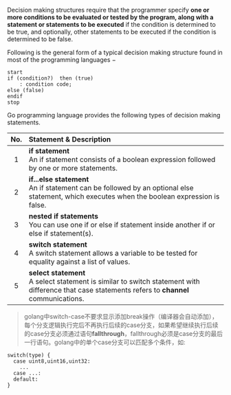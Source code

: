 Decision making structures require that the programmer specify **one or more conditions to be evaluated or tested by the program, along with a statement or statements to be executed** if the condition is determined to be true, and optionally, other statements to be executed if the condition is determined to be false.

Following is the general form of a typical decision making structure found in most of the programming languages −

```plantuml
start
if (condition?)  then (true) 
    : condition code;
else (false)
endif
stop
```

Go programming language provides the following types of decision making statements.

| No. | Statement & Description |
|:----:|:-----------------------------|
| 1 | **if statement**<br>An if statement consists of a boolean expression followed by one or more statements.|
| 2 | **if...else statement**<br>An if statement can be followed by an optional else statement, which executes when the boolean expression is false.|
| 3 | **nested if statements**<br>You can use one if or else if statement inside another if or else if statement(s).|
| 4 | **switch statement**<br>A switch statement allows a variable to be tested for equality against a list of values.|
| 5 | **select statement**<br>A select statement is similar to switch statement with difference that case statements refers to **channel** communications.|

> golang中switch-case不要求显示添加break操作（编译器会自动添加），每个分支逻辑执行完后不再执行后续的case分支，如果希望继续执行后续的case分支必须通过语句**fallthrough**，fallthrough必须是case分支的最后一行语句。golang中的单个case分支可以匹配多个条件，如:
>
```
switch(type) {
  case uint8,uint16,uint32:
    ...
  case ...:
  default:
}
```

